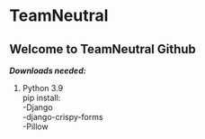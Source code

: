 # TeamNeutral

## **Welcome to TeamNeutral Github**

***Downloads needed:***

1. Python 3.9  
  pip install:  
    -Django  
    -django-crispy-forms  
    -Pillow  


